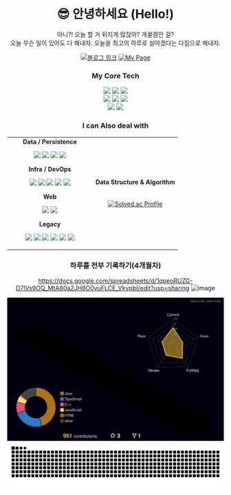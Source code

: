 
<div align="center">
  
# 😎 안녕하세요 (Hello!)
  
 아니?! 오늘 할 거 뒤지게 많잖아? 개꿀잼인 걸?<br/>
 오늘 무슨 일이 있어도 다 해내자. 오늘을 최고의 하루로 살아겠다는 다짐으로 해내자.
<p>
  <a href="https://osumaniaddict527.tistory.com/"><img alt="블로그 링크" src="https://img.shields.io/badge/블로그링크-Tistory-%23EC6A00?logo=tistory&logoColor=white"></a>
  <a href="https://hyeonjun0527.github.io/"><img alt="My Page" src="https://img.shields.io/badge/포트폴리오-GitHub%20Pages-222?logo=githubpages&logoColor=white"></a>
</p>
</div>

<div align="center">

### My Core Tech

<p>
  <img src="https://img.shields.io/badge/Spring%20Boot-6DB33F?logo=springboot&logoColor=white" />
  <img src="https://img.shields.io/badge/Spring-6DB33F?logo=spring&logoColor=white" />
  <img src="https://img.shields.io/badge/Java-%23ED8B00.svg?logo=openjdk&logoColor=white" />
  <br/>
  <img src="https://img.shields.io/badge/TypeScript-%233178C6.svg?logo=typescript&logoColor=white" />
  <img src="https://img.shields.io/badge/React-%2361DAFB.svg?logo=react&logoColor=black" />
  <img src="https://img.shields.io/badge/C++-%2300599C.svg?logo=cplusplus&logoColor=white" />
  <br/>
  <img src="https://img.shields.io/badge/Linux%20Mint-87CF3E.svg?logo=linuxmint&logoColor=white" />
  <img src="https://img.shields.io/badge/Linux-FCC624.svg?logo=linux&logoColor=black" />
</p>

### I can Also deal with
<table>
  <tr>
    <td width="50%" valign="center" align="center">
      <strong>Data / Persistence</strong><br/>
      <p>
        <img src="https://img.shields.io/badge/MySQL-%234479A1.svg?logo=mysql&logoColor=white" />
        <img src="https://img.shields.io/badge/JPA-%23682581.svg?logo=hibernate&logoColor=white" />
        <img src="https://img.shields.io/badge/MyBatis-%23E44D26.svg?logo=apache&logoColor=white" />
        <img src="https://img.shields.io/badge/Redis-%23DC382D.svg?logo=redis&logoColor=white" />
      </p>
      <strong>Infra / DevOps</strong><br/>
      <p>
        <img src="https://img.shields.io/badge/AWS-%23FF9900.svg?logo=amazonaws&logoColor=white" />
        <img src="https://img.shields.io/badge/Naver%20Cloud-%2303C75A.svg?logo=naver&logoColor=white" />
        <img src="https://img.shields.io/badge/Jenkins-%23D24939.svg?logo=jenkins&logoColor=white" />
        <img src="https://img.shields.io/badge/Docker-%232496ED.svg?logo=docker&logoColor=white" />
        <img src="https://img.shields.io/badge/Docker%20Compose-2496ED?logo=docker&logoColor=white" />
      </p>
      <strong>Web</strong><br/>
      <p>
        <img src="https://img.shields.io/badge/JWT-000000?logo=jsonwebtokens&logoColor=white" />
        <img src="https://img.shields.io/badge/OAuth2-3EAAAF?logo=openid&logoColor=white" />
      </p>
      <strong>Legacy</strong><br/>
      <p>
        <img src="https://img.shields.io/badge/Servlet-%23F8DC75.svg?logo=apachetomcat&logoColor=black" />
        <img src="https://img.shields.io/badge/JSP-%23E34F26.svg?logo=java&logoColor=white" />
        <img src="https://img.shields.io/badge/Scriptlet-%23F7DF1E.svg?logo=java&logoColor=black" />
        <img src="https://img.shields.io/badge/EL-%23007ACC.svg?logo=java&logoColor=white" />
        <img src="https://img.shields.io/badge/JSTL-%23007396.svg?logo=java&logoColor=white" />
        <img src="https://img.shields.io/badge/jQuery-%230769AD.svg?logo=jquery&logoColor=white" />
      </p>
    </td>
    <td width="50%" valign="center" align="center">
      <strong>Data Structure & Algorithm</strong><br/><br/><br/>
      <a href="https://solved.ac/wschoi789">
        <img src="https://mazassumnida.wtf/api/v2/generate_badge?boj=wschoi789" alt="Solved.ac Profile"/>
      </a>
    </td>
  </tr>
</table>
</div>
<div align="center">

### 하루를 전부 기록하기(4개월차)

https://docs.google.com/spreadsheets/d/1qpeoRUZG-D7lVs9OQ_MtA80a2JH8O0vuFLCE_VkvpbI/edit?usp=sharing
<img width="2514" height="1498" alt="image" src="https://github.com/user-attachments/assets/e8456001-a73b-44fa-8ae9-822162f96927" />


<img src="./profile-3d-contrib/profile-night-rainbow.svg" alt="3D Contributions" />
<img src="https://raw.githubusercontent.com/HyeonJun0527/HyeonJun0527/output/github-snake.svg" alt="GitHub Snake" />
</div>
